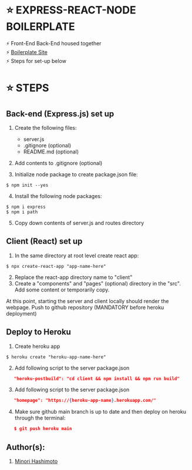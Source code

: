 #  :star: EXPRESS-REACT-NODE BOILERPLATE
:zap: Front-End Back-End housed together  
:zap: [Boilerplate Site](https://bp-expressreactnode.herokuapp.com/)  
:zap: Steps for set-up below

# :star: STEPS
## Back-end (Express.js) set up
1. Create the following files: 
    + server.js
    + .gitignore (optional)
    + README.md (optional)

2. Add contents to .gitignore (optional)

3. Initialize node package to create package.json file: 
```
$ npm init --yes
```
4. Install the following node packages:
```
$ npm i express
$ npm i path
```
5. Copy down contents of server.js and routes directory

## Client (React) set up
1. In the same directory at root level create react app:
```
$ npx create-react-app "app-name-here"
```
2. Replace the react-app directory name to "client"
3. Create a "components" and "pages" (optional) directory in the "src". Add some content or temporarily copy.

At this point, starting the server and client locally should render the webpage. Push to github repository (MANDATORY before heroku deployment)

## Deploy to Heroku
1. Create heroku app
```
$ heroku create "heroku-app-name-here"
```
2. Add following script to the server package.json 
```json
   "heroku-postbuild": "cd client && npm install && npm run build"
```
3. Add following script to the server package.json 
```json
   "homepage": "https://{heroku-app-name}.herokuapp.com/"
```
4. Make sure github main branch is up to date and then deploy on heroku through the terminal: 
```json
   $ git push heroku main
```

## Author(s): 
1. [Minori Hashimoto](https://github.com/minori-fh)